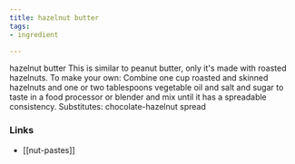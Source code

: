 ```yaml
---
title: hazelnut butter
tags:
- ingredient

---
```

hazelnut butter This is similar to peanut butter, only it's made with roasted hazelnuts. To make your own: Combine one cup roasted and skinned hazelnuts and one or two tablespoons vegetable oil and salt and sugar to taste in a food processor or blender and mix until it has a spreadable consistency. Substitutes: chocolate-hazelnut spread

### Links

* [[nut-pastes]]
